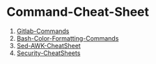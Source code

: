 # Command-Cheat-Sheet

1. [Gitlab-Commands](Git-Command-Cheat-Sheet.md)
2. [Bash-Color-Formatting-Commands](https://misc.flogisoft.com/bash/tip_colors_and_formatting)
3. [Sed-AWK-CheatSheet](https://github.com/Myster-Gh0s7/sed-awk-cheatsheet)
4. [Security-CheatSheets](https://github.com/Myster-Gh0s7/security-cheatsheets)
